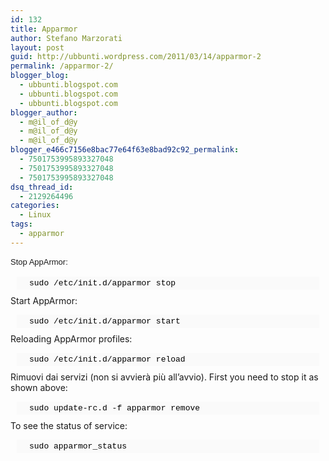 ```yaml
---
id: 132
title: Apparmor
author: Stefano Marzorati
layout: post
guid: http://ubbunti.wordpress.com/2011/03/14/apparmor-2
permalink: /apparmor-2/
blogger_blog:
  - ubbunti.blogspot.com
  - ubbunti.blogspot.com
  - ubbunti.blogspot.com
blogger_author:
  - m@il_of_d@y
  - m@il_of_d@y
  - m@il_of_d@y
blogger_e466c7156e8bac77e64f63e8bad92c92_permalink:
  - 7501753995893327048
  - 7501753995893327048
  - 7501753995893327048
dsq_thread_id:
  - 2129264496
categories:
  - Linux
tags:
  - apparmor
---
```

<span style="font-family:'Trebuchet MS', Verdana, Arial, sans-serif;font-size:13px;line-height:18px;">Stop AppArmor:</span>

<div id="code" style="background-color:#fafafa;color:#000000;font-family:'Lucida Console', 'courier new', monospace;font-size:13px;border:1px 1px 1px 6px solid #cccccc #cccccc #cccccc #3c73b3;margin:10px 10px -5px;padding:3px 0 3px 20px;">
  sudo /etc/init.d/apparmor stop
</div>

Start AppArmor:

<div id="code" style="background-color:#fafafa;color:#000000;font-family:'Lucida Console', 'courier new', monospace;font-size:13px;border:1px 1px 1px 6px solid #cccccc #cccccc #cccccc #3c73b3;margin:10px 10px -5px;padding:3px 0 3px 20px;">
  sudo /etc/init.d/apparmor start
</div>

Reloading AppArmor profiles:

<div id="code" style="background-color:#fafafa;color:#000000;font-family:'Lucida Console', 'courier new', monospace;font-size:13px;border:1px 1px 1px 6px solid #cccccc #cccccc #cccccc #3c73b3;margin:10px 10px -5px;padding:3px 0 3px 20px;">
  sudo /etc/init.d/apparmor reload
</div>

Rimuovi dai servizi (non si avvierà più all&#8217;avvio). First you need to stop it as shown above:

<div id="code" style="background-color:#fafafa;color:#000000;font-family:'Lucida Console', 'courier new', monospace;font-size:13px;border:1px 1px 1px 6px solid #cccccc #cccccc #cccccc #3c73b3;margin:10px 10px -5px;padding:3px 0 3px 20px;">
  sudo update-rc.d -f apparmor remove
</div>

To see the status of service:

<div id="code" style="background-color:#fafafa;color:#000000;font-family:'Lucida Console', 'courier new', monospace;font-size:13px;border:1px 1px 1px 6px solid #cccccc #cccccc #cccccc #3c73b3;margin:10px 10px -5px;padding:3px 0 3px 20px;">
  sudo apparmor_status
</div>